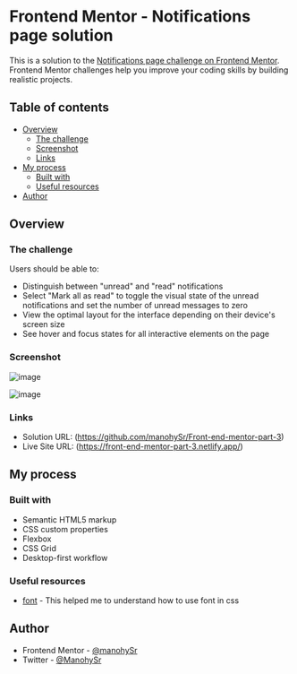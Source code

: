 # Frontend Mentor - Notifications page solution

This is a solution to the [Notifications page challenge on Frontend Mentor](https://www.frontendmentor.io/challenges/notifications-page-DqK5QAmKbC). Frontend Mentor challenges help you improve your coding skills by building realistic projects. 

## Table of contents

- [Overview](#overview)
  - [The challenge](#the-challenge)
  - [Screenshot](#screenshot)
  - [Links](#links)
- [My process](#my-process)
  - [Built with](#built-with)
  - [Useful resources](#useful-resources)
- [Author](#author)


## Overview

### The challenge

Users should be able to:

- Distinguish between "unread" and "read" notifications
- Select "Mark all as read" to toggle the visual state of the unread notifications and set the number of unread messages to zero
- View the optimal layout for the interface depending on their device's screen size
- See hover and focus states for all interactive elements on the page

### Screenshot

![image](https://github.com/manohySr/Front-end-mentor-part-3/assets/86122918/4820629d-8b0b-4983-beb5-29ce80d41374)


![image](https://github.com/manohySr/Front-end-mentor-part-3/assets/86122918/35eff601-84cc-4a08-9654-907278b071d0)



### Links

- Solution URL: (https://github.com/manohySr/Front-end-mentor-part-3)
- Live Site URL: (https://front-end-mentor-part-3.netlify.app/)

## My process

### Built with

- Semantic HTML5 markup
- CSS custom properties
- Flexbox
- CSS Grid
- Desktop-first workflow

### Useful resources

- [font](https://dev.to/gaurav444/how-to-use-local-fonts-in-css-fbg#:~:text=There%20are%20many%20great%20fonts,with%20some%20like%20google%20fonts.&text=Example%3A,%3DOpen%2BSans%26display%3Dswap') - This helped me to understand how to use font in css

## Author

- Frontend Mentor - [@manohySr](https://www.frontendmentor.io/profile/manohySr)
- Twitter - [@ManohySr](https://www.twitter.com/ManohySr)

